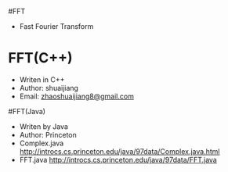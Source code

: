 #FFT
- Fast Fourier Transform

# FFT(C++)
- Writen in C++
- Author: shuaijiang
- Email: zhaoshuaijiang8@gmail.com


#FFT(Java)
- Writen by Java
- Author: Princeton
- Complex.java http://introcs.cs.princeton.edu/java/97data/Complex.java.html
- FFT.java http://introcs.cs.princeton.edu/java/97data/FFT.java